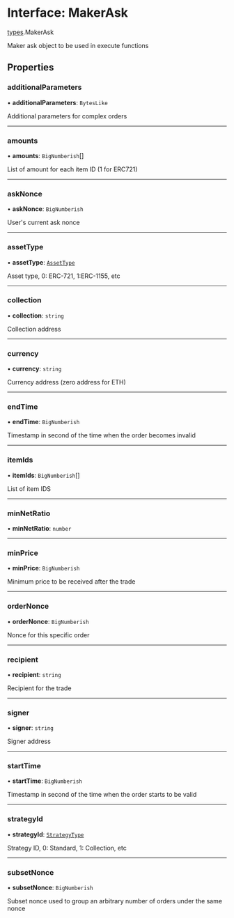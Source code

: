 # Interface: MakerAsk

[types](../modules/types.md).MakerAsk

Maker ask object to be used in execute functions

## Properties

### additionalParameters

• **additionalParameters**: `BytesLike`

Additional parameters for complex orders

___

### amounts

• **amounts**: `BigNumberish`[]

List of amount for each item ID (1 for ERC721)

___

### askNonce

• **askNonce**: `BigNumberish`

User's current ask nonce

___

### assetType

• **assetType**: [`AssetType`](../enums/types.AssetType.md)

Asset type, 0: ERC-721, 1:ERC-1155, etc

___

### collection

• **collection**: `string`

Collection address

___

### currency

• **currency**: `string`

Currency address (zero address for ETH)

___

### endTime

• **endTime**: `BigNumberish`

Timestamp in second of the time when the order becomes invalid

___

### itemIds

• **itemIds**: `BigNumberish`[]

List of item IDS

___

### minNetRatio

• **minNetRatio**: `number`

___

### minPrice

• **minPrice**: `BigNumberish`

Minimum price to be received after the trade

___

### orderNonce

• **orderNonce**: `BigNumberish`

Nonce for this specific order

___

### recipient

• **recipient**: `string`

Recipient for the trade

___

### signer

• **signer**: `string`

Signer address

___

### startTime

• **startTime**: `BigNumberish`

Timestamp in second of the time when the order starts to be valid

___

### strategyId

• **strategyId**: [`StrategyType`](../enums/types.StrategyType.md)

Strategy ID, 0: Standard, 1: Collection, etc

___

### subsetNonce

• **subsetNonce**: `BigNumberish`

Subset nonce used to group an arbitrary number of orders under the same nonce

